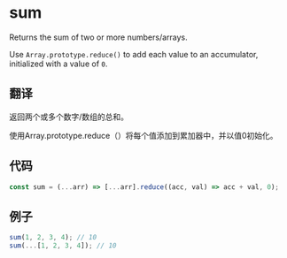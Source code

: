 # sum

Returns the sum of two or more numbers/arrays.

Use `Array.prototype.reduce()` to add each value to an accumulator, initialized with a value of `0`.

## 翻译

返回两个或多个数字/数组的总和。

使用Array.prototype.reduce（）将每个值添加到累加器中，并以值0初始化。

## 代码

```js
const sum = (...arr) => [...arr].reduce((acc, val) => acc + val, 0);
```

## 例子

```js
sum(1, 2, 3, 4); // 10
sum(...[1, 2, 3, 4]); // 10
```
